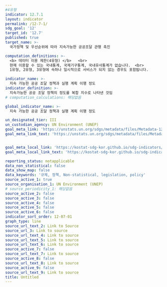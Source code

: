 ```yaml
---
#4유형
indicator: 12.7.1
layout: indicator
permalink: /12-7-1/
sdg_goal: '12'
target_id: '12.7'
published: true
target_name: >-
  국가정책 및 우선순위에 따라 지속가능한 공공조달 관행 촉진

computation_definitions: >-
  <b> 데이터 이용 제한(4유형) </b>   <br>
  현재 이용할 수 있는 국내통계, 국제기구통계, 국내유사통계가 없습니다.  <br> 
  1유형, 2유형, 3유형에 속하나 일시적으로 서비스가 되지 않는 경우도 포함됩니다.

indicator_name: >-
  지속 가능한 공공 조달 정책과 실행 계획 이행 정도
indicator_definition: >-
  지속가능한 공공 조달 정책의 정도를 복합 지수로 나타낸 것임
# computation_calculations: 해당없음

global_indicator_name: >-
  지속 가능한 공공 조달 정책과 실행 계획 이행 정도

un_designated_tier: III
un_custodian_agency: UN Environment (UNEP)
goal_meta_link: 'https://unstats.un.org/sdgs/metadata/files/Metadata-12-07-01.pdf'
goal_meta_link_text: 'https://unstats.un.org/sdgs/metadata/files/Metadata-12-07-01.pdf'


goal_meta_local_link: 'https://kostat-sdg-kor.github.io/sdg-indicators/public/data/Metadata-12-07-01_KOR.pdf'
goal_meta_local_link_text: 'https://kostat-sdg-kor.github.io/sdg-indicators/public/data/Metadata-12-07-01_KOR.pdf'

reporting_status: notapplicable
data_non_statistical: false
data_show_map: false
data_keywords: '규제, 정책, Non-statistical, legislation, policy'
source_active_1: true
source_organisation_1: UN Environment (UNEP)
# source_periodicity_1: 해당없음
source_active_2: false
source_active_3: false
source_active_4: false
source_active_5: false
source_active_6: false
indicator_sort_order: 12-07-01
graph_type: line
source_url_text_2: Link to Source
source_url_3: Link to source
source_url_text_4: Link to source
source_url_text_5: Link to source
source_url_text_6: Link to source
source_active_7: false
source_url_text_7: Link to source
source_active_8: false
source_url_text_8: Link to source
source_active_9: false
source_url_text_9: Link to source
title: Untitled
---
```

